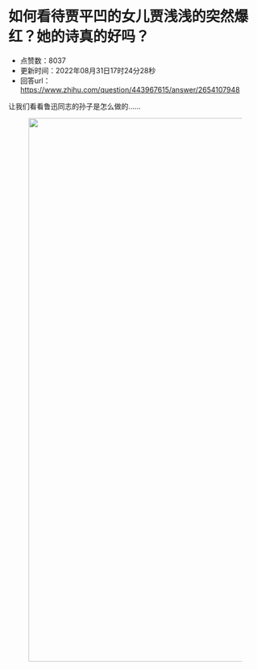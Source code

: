# 如何看待贾平凹的女儿贾浅浅的突然爆红？她的诗真的好吗？
- 点赞数：8037
- 更新时间：2022年08月31日17时24分28秒
- 回答url：https://www.zhihu.com/question/443967615/answer/2654107948
<body>
 <p data-pid="w0Epf08h">让我们看看鲁迅同志的孙子是怎么做的……</p>
 <figure data-size="normal">
  <img src="https://picx.zhimg.com/50/v2-3dd794ba7bc2ba6dc1534bdcab601c03_720w.jpg?source=1940ef5c" data-rawwidth="1080" data-rawheight="2400" data-size="normal" data-original-token="v2-3dd794ba7bc2ba6dc1534bdcab601c03" data-default-watermark-src="https://picx.zhimg.com/50/v2-37b5d3915538761c7b40bcceeefa1f23_720w.jpg?source=1940ef5c" class="origin_image zh-lightbox-thumb" width="1080" data-original="https://pic1.zhimg.com/v2-3dd794ba7bc2ba6dc1534bdcab601c03_r.jpg?source=1940ef5c">
 </figure>
 <p></p>
</body>